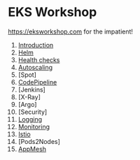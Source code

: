 # EKS Workshop

https://eksworkshop.com for the impatient!

1. [Introduction](Introduction.md)
2. [Helm](Helm.md)
3. [Health checks](HealthChecks.md)
4. [Autoscaling](Autoscaling.md)
5. [Spot]
6. [CodePipeline](CodePipeline.md)
7. [Jenkins]
8. [X-Ray]
9. [Argo]
10. [Security]
11. [Logging](Logging.md)
12. [Monitoring](Monitoring.md)
13. [Istio](Istio.md)
14. [Pods2Nodes]
15. [AppMesh](AppMesh.md)